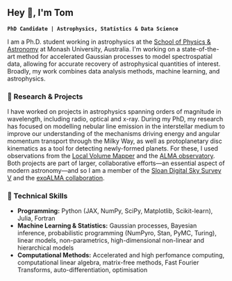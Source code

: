 ## Hey 👋, I'm Tom

**`PhD Candidate | Astrophysics, Statistics & Data Science`**

I am a Ph.D. student working in astrophysics at the [School of Physics & Astronomy](https://github.com/Monash-University-Physics-Astronomy) at Monash University, Australia.
I'm working on a state-of-the-art method for accelerated Gaussian processes to model spectrospatial data, allowing for accurate recovery of astrophysical quantities of interest.
Broadly, my work combines data analysis methods, machine learning, and astrophysics.

### 🔭 Research & Projects 

I have worked on projects in astrophysics spanning orders of magnitude in wavelength, including radio, optical and x-ray. During my PhD, my research has focused on modelling nebular line emission in the interstellar medium to improve our understanding of the mechanisms driving energy and angular momentum transport through the Milky Way, as well as protoplanetary disc kinematics as a tool for detecting newly-formed planets. For these, I used observations from the [Local Volume Mapper](https://www.sdss.org/dr18/lvm/about/) and the [ALMA observatory](https://www.almaobservatory.org/en/home/). Both projects are part of larger, collaborative efforts—an essential aspect of modern astronomy—and so I am a member of the [Sloan Digital Sky Survey V](https://www.sdss.org/) and the [exoALMA collaboration](https://www.exoalma.com/).

### 🔧 Technical Skills  
- **Programming:** Python (JAX, NumPy, SciPy, Matplotlib, Scikit-learn), Julia, Fortran
- **Machine Learning & Statistics:** Gaussian processes, Bayesian inference, probabilistic programming (NumPyro, Stan, PyMC, Turing), linear models, non-parametrics, high-dimensional non-linear and hierarchical models
- **Computational Methods:** Accelerated and high perfomance computing, computational linear algebra, matrix-free methods, Fast Fourier Transforms, auto-differentiation, optimisation
<!---
Put a highlights section here eventually
-->
<!---
### 📊 GitHub Stats  

<br>

<a href="https://github.com/anuraghazra/github-readme-stats">
  <img height=170 align="center" src="https://github-readme-stats.vercel.app/api?username=tomhilder&show_icons=true&theme=github_dark&hide_title=True&hide_border=false" />
</a>
<a href="https://github.com/anuraghazra/github-readme-stats">
  <img height=170 align="center" src="https://github-readme-stats.vercel.app/api/top-langs/?username=tomhilder&layout=donut&theme=github_dark&size_weight=0.0&count_weight=1&hide_title=True&hide_border=false&hide=TeX" />
</a>
-->

<!---
TomHilder/TomHilder is a ✨ special ✨ repository because its `README.md` (this file) appears on your GitHub profile.
You can click the Preview link to take a look at your changes.
--->
